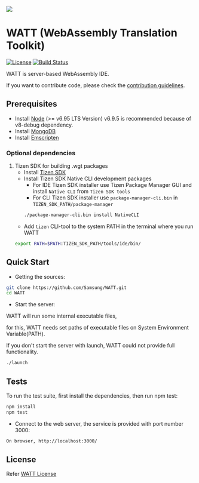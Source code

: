 ![](https://github.com/Samsung/WATT/blob/master/public/image/watt.png)
# WATT (WebAssembly Translation Toolkit)
[![License](https://img.shields.io/badge/licence-Apache%202.0-brightgreen.svg?style=flat)](LICENSE)
[![Build Status](https://travis-ci.org/Samsung/WATT.svg?branch=master)](https://travis-ci.org/Samsung/WATT)

WATT is server-based WebAssembly IDE.

If you want to contribute code, please check the [contribution guidelines](https://github.com/Samsung/WATT/blob/master/CONTRIBUTING.md).

## Prerequisites
* Install [Node](https://nodejs.org/en/download/) (>= v6.95 LTS Version)
  v6.9.5 is recommended because of v8-debug dependency.
* Install [MongoDB](https://www.mongodb.com/download-center?jmp=nav#community)
* Install [Emscripten](http://kripken.github.io/emscripten-site/docs/getting_started/downloads.html)

### Optional dependencies
1. Tizen SDK for building .wgt packages
    * Install [Tizen SDK](https://developer.tizen.org/development/tizen-studio/download)
    * Install Tizen SDK Native CLI development packages
        * For IDE Tizen SDK installer use Tizen Package Manager GUI and install `Native CLI` from `Tizen SDK tools`
        * For CLI Tizen SDK installer use `package-manager-cli.bin` in `TIZEN_SDK_PATH/package-manager`
        ```bash
        ./package-manager-cli.bin install NativeCLI
        ```
    * Add `tizen` CLI-tool to the system PATH in the terminal where you run WATT
    ```bash
    export PATH=$PATH:TIZEN_SDK_PATH/tools/ide/bin/
    ```

## Quick Start
* Getting the sources:
```bash
git clone https://github.com/Samsung/WATT.git
cd WATT
```

* Start the server:

WATT will run some internal executable files,

for this, WATT needs set paths of executable files on System Environment Variable(PATH).


If you don't start the server with launch, WATT could not provide full functionality.
```bash
./launch
```

## Tests
To run the test suite, first install the dependencies, then run npm test:
```bash
npm install
npm test
```

* Connect to the web server, the service is provided with port number 3000:
```bash
On browser, http://localhost:3000/
```

## License
Refer [WATT License](https://github.com/Samsung/WATT/wiki/License)
